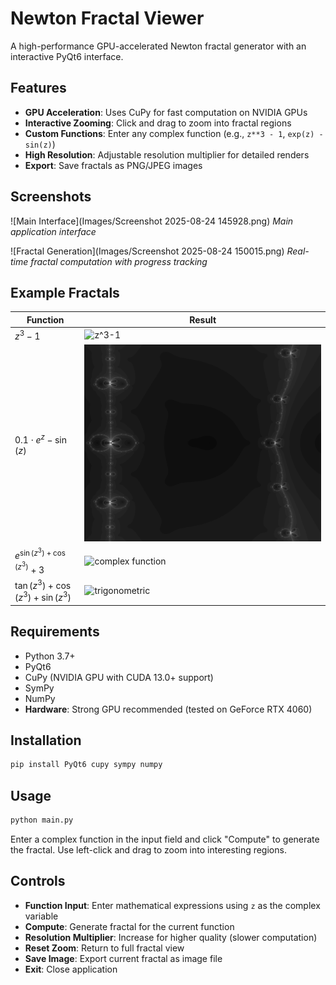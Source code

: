 # Newton Fractal Viewer

A high-performance GPU-accelerated Newton fractal generator with an interactive PyQt6 interface.

## Features

- **GPU Acceleration**: Uses CuPy for fast computation on NVIDIA GPUs
- **Interactive Zooming**: Click and drag to zoom into fractal regions
- **Custom Functions**: Enter any complex function (e.g., `z**3 - 1`, `exp(z) - sin(z)`)
- **High Resolution**: Adjustable resolution multiplier for detailed renders
- **Export**: Save fractals as PNG/JPEG images

## Screenshots

![Main Interface](Images/Screenshot 2025-08-24 145928.png)
*Main application interface*

![Fractal Generation](Images/Screenshot 2025-08-24 150015.png)
*Real-time fractal computation with progress tracking*

## Example Fractals

| Function | Result |
|----------|--------|
| $z^3 - 1$ | ![z^3-1](Images/fractal_zxx3-1_20250824_132820.png) |
| $0.1 \cdot e^z - \sin(z)$ | ![0.1*exp(z)-sin(z)](Images/fractal_0.1xexp(z)-sin(z)_20250824_133225.png) |
| $e^{\sin(z^3) + \cos(z^3)} + 3$ | ![complex function](Images/fractal_exp(sin(zxx3)+cos(zxx3))+3_20250824_131533.jpg) |
| $\tan(z^3) + \cos(z^3) + \sin(z^3)$ | ![trigonometric](Images/fractal_tan(zxx3)+cos(zxx3)+sin(zxx3)_20250824_134225.jpg) |

## Requirements

- Python 3.7+
- PyQt6
- CuPy (NVIDIA GPU with CUDA 13.0+ support)
- SymPy
- NumPy
- **Hardware**: Strong GPU recommended (tested on GeForce RTX 4060)

## Installation

```bash
pip install PyQt6 cupy sympy numpy
```

## Usage

```bash
python main.py
```

Enter a complex function in the input field and click "Compute" to generate the fractal. Use left-click and drag to zoom into interesting regions.

## Controls

- **Function Input**: Enter mathematical expressions using `z` as the complex variable
- **Compute**: Generate fractal for the current function
- **Resolution Multiplier**: Increase for higher quality (slower computation)
- **Reset Zoom**: Return to full fractal view
- **Save Image**: Export current fractal as image file
- **Exit**: Close application

